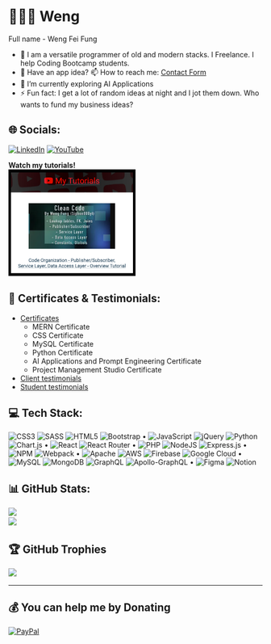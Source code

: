# 🙋🏻‍♂️ Weng
Full name - Weng Fei Fung
<!-- 
  <img src="https://wengindustry.com/me2/assets/weng-industry-about-headshot-opaque.jpg" style="width:100px;" alt="Photo of me"/>
-->

- 🪪 I am a versatile programmer of old and modern stacks. I Freelance. I help Coding Bootcamp students.
- 💬 Have an app idea? 📫 How to reach me: [Contact Form](https://www.wengindustry.com/me/contacts)<br>
- 🌱 I’m currently exploring AI Applications<br>
- ⚡ Fun fact: I get a lot of random ideas at night and I jot them down. Who wants to fund my business ideas?

## 🌐 Socials:
[![LinkedIn](https://img.shields.io/badge/LinkedIn-%230077B5.svg?logo=linkedin&logoColor=white)](https://linkedin.com/in/https://www.linkedin.com/in/weng-fung/) [![YouTube](https://img.shields.io/badge/YouTube-%23FF0000.svg?logo=YouTube&logoColor=white)](https://youtube.com/@https://www.youtube.com/@WayneTeachesCode) 

<b>Watch my tutorials!</b><br/>
<a href="https://www.youtube.com/@WayneTeachesCode" target="_blank"><img src="assets/youtube-preview-v2.png" style="width:250px; border:1px solid black;"/></a>

## 📜 Certificates & Testimonials:
- [Certificates](https://www.wengindustry.com/me/certificates)
  - MERN Certificate
  - CSS Certificate
  - MySQL Certificate
  - Python Certificate
  - AI Applications and Prompt Engineering Certificate
  - Project Management Studio Certificate
- [Client testimonials](https://www.wengindustry.com/me/testimonials)
- [Student testimonials](https://www.wengindustry.com/me/students)

## 💻 Tech Stack:
![CSS3](https://img.shields.io/badge/css3-%231572B6.svg?style=flat-square&logo=css3&logoColor=white) ![SASS](https://img.shields.io/badge/SASS-hotpink.svg?style=flat-square&logo=SASS&logoColor=white) ![HTML5](https://img.shields.io/badge/html5-%23E34F26.svg?style=flat-square&logo=html5&logoColor=white) ![Bootstrap](https://img.shields.io/badge/bootstrap-%23563D7C.svg?style=flat-square&logo=bootstrap&logoColor=white) • ![JavaScript](https://img.shields.io/badge/javascript-%23323330.svg?style=flat-square&logo=javascript&logoColor=%23F7DF1E) ![jQuery](https://img.shields.io/badge/jquery-%230769AD.svg?style=flat-square&logo=jquery&logoColor=white) ![Python](https://img.shields.io/badge/python-3670A0?style=flat-square&logo=python&logoColor=ffdd54) ![Chart.js](https://img.shields.io/badge/chart.js-F5788D.svg?style=flat-square&logo=chart.js&logoColor=white) • ![React](https://img.shields.io/badge/react-%2320232a.svg?style=flat-square&logo=react&logoColor=%2361DAFB) ![React Router](https://img.shields.io/badge/React_Router-CA4245?style=flat-square&logo=react-router&logoColor=white) • ![PHP](https://img.shields.io/badge/php-%23777BB4.svg?style=flat-square&logo=php&logoColor=white) ![NodeJS](https://img.shields.io/badge/node.js-6DA55F?style=flat-square&logo=node.js&logoColor=white) ![Express.js](https://img.shields.io/badge/express.js-%23404d59.svg?style=flat-square&logo=express&logoColor=%2361DAFB) • ![NPM](https://img.shields.io/badge/NPM-%23000000.svg?style=flat-square&logo=npm&logoColor=white) ![Webpack](https://img.shields.io/badge/webpack-%238DD6F9.svg?style=flat-square&logo=webpack&logoColor=black) • ![Apache](https://img.shields.io/badge/apache-%23D42029.svg?style=flat-square&logo=apache&logoColor=white) ![AWS](https://img.shields.io/badge/AWS-%23FF9900.svg?style=flat-square&logo=amazon-aws&logoColor=white) ![Firebase](https://img.shields.io/badge/firebase-%23039BE5.svg?style=flat-square&logo=firebase) ![Google Cloud](https://img.shields.io/badge/Google%20Cloud-%234285F4.svg?style=flat-square&logo=google-cloud&logoColor=white) • ![MySQL](https://img.shields.io/badge/mysql-%2300f.svg?style=flat-square&logo=mysql&logoColor=white) 	![MongoDB](https://img.shields.io/badge/MongoDB-%234ea94b.svg?style=flat-square&logo=mongodb&logoColor=white) ![GraphQL](https://img.shields.io/badge/-GraphQL-E10098?style=flat-square&logo=graphql&logoColor=white) ![Apollo-GraphQL](https://img.shields.io/badge/-ApolloGraphQL-311C87?style=flat-square&logo=apollo-graphql) • ![Figma](https://img.shields.io/badge/figma-%23F24E1E.svg?style=flat-square&logo=figma&logoColor=white) ![Notion](https://img.shields.io/badge/Notion-%23000000.svg?style=flat-square&logo=notion&logoColor=white)


## 📊 GitHub Stats:
![](https://github-readme-streak-stats.herokuapp.com/?user=Siphon880gh&theme=light&hide_border=false)<br/>
![](https://github-readme-stats.vercel.app/api/top-langs/?username=Siphon880gh&theme=light&hide_border=false&include_all_commits=false&count_private=false&layout=compact)

## 🏆 GitHub Trophies
![](https://github-profile-trophy.vercel.app/?username=Siphon880gh&theme=radical&no-frame=false&no-bg=true&margin-w=4)

---

## 💰 You can help me by Donating
[![PayPal](https://img.shields.io/badge/PayPal-00457C?style=for-the-badge&logo=paypal&logoColor=white)](https://paypal.me/wff1012@hotmail.com) 

  
<!-- Proudly created with GPRM ( https://gprm.itsvg.in ) -->
